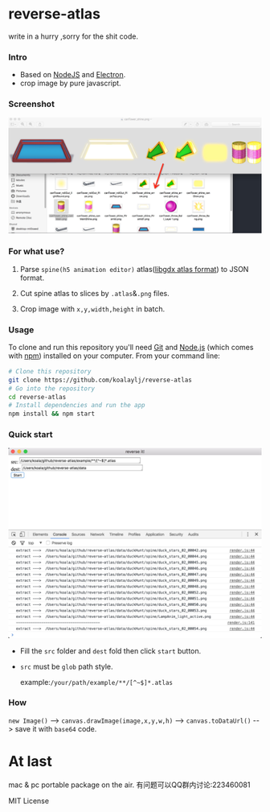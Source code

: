 reverse-atlas
============

write in a hurry ,sorry for the shit code.

### Intro
* Based on [NodeJS](https://nodejs.org/) and [Electron](http://electron.atom.io/).
* crop image by pure javascript.

### Screenshot
![screenshot](screenshot/screenshot.png)

### For what use?
1. Parse `spine(h5 animation editor)` atlas([libgdx atlas format](http://esotericsoftware.com/spine-atlas-format)) to JSON format.

2. Cut spine atlas to slices by `.atlas`&`.png` files.

3. Crop image with `x,y,width,height` in batch.

### Usage
To clone and run this repository you'll need [Git](https://git-scm.com) and [Node.js](https://nodejs.org/en/download/) (which comes with [npm](http://npmjs.com)) installed on your computer. From your command line:

```bash
# Clone this repository
git clone https://github.com/koalaylj/reverse-atlas
# Go into the repository
cd reverse-atlas
# Install dependencies and run the app
npm install && npm start
```

### Quick start
![ui](./screenshot/ui.png)
* Fill the `src` folder and `dest` fold then click `start` button.
* `src` must be `glob` path style.

  example:`/your/path/example/**/[^~$]*.atlas`


### How
`new Image()` --> `canvas.drawImage(image,x,y,w,h)` --> `canvas.toDataUrl()` --> save it with `base64` code.

At last
=====
mac & pc portable package on the air.
有问题可以QQ群内讨论:223460081

MIT License
